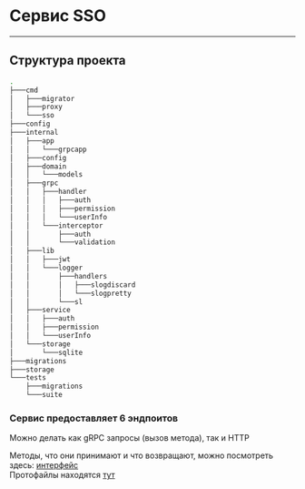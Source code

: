 # Сервис SSO

___

## Структура проекта

```bash
.
├───cmd
│   ├───migrator
│   ├───proxy
│   └───sso
├───config
├───internal
│   ├───app
│   │   └───grpcapp
│   ├───config
│   ├───domain
│   │   └───models
│   ├───grpc
│   │   ├───handler
│   │   │   ├───auth
│   │   │   ├───permission
│   │   │   └───userInfo
│   │   └───interceptor
│   │       ├───auth
│   │       └───validation
│   ├───lib
│   │   ├───jwt
│   │   └───logger
│   │       ├───handlers
│   │       │   ├───slogdiscard
│   │       │   └───slogpretty
│   │       └───sl
│   ├───service
│   │   ├───auth
│   │   ├───permission
│   │   └───userInfo
│   └───storage
│       └───sqlite
├───migrations
├───storage
└───tests
    ├───migrations
    └───suite
```

### Сервис предоставляет 6 эндпоитов

Можно делать как gRPC запросы (вызов метода), так и HTTP

Методы, что они принимают и что возвращают, можно посмотреть здесь: [интерфейс](https://github.com/dedmouze/protos)  
Протофайлы находятся [тут](https://github.com/dedmouze/protos/tree/main/proto/sso)